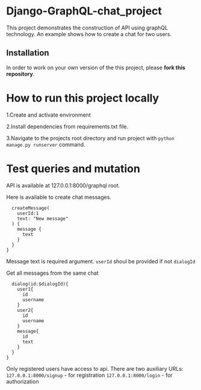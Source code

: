 Django-GraphQL-chat_project
=============

This project demonstrates the construction of API using graphQL technology. An example shows how to create a chat for two users.

## Installation ##

In order to work on your own version of the this project, please **fork this repository**.

How to run this project locally
=============================

1.Create and activate environment

2.Install dependencies from requirements.txt file.

3.Navigate to the projects root directory and run project with `python manage.py runserver` command.



Test queries and mutation
=============================

API is available at 127.0.0.1:8000/graphql root.

Here is available to create chat messages. 

```mutation{
  createMessage(
    userId:1
    text: "New message"
  ) {
    message {
      text
    }
  }
}
```

Message text is required argument. ```userId``` shoul be provided if not ```dialogId```


Get all messages from the same chat

```query{
  dialog(id:$dialogId){
    user1{
      id
      username
    }
    user2{
      id
      username
    }
    message{
      id
      text
    }
  }
}
```


Only registered users have access to api. There are two auxiliary URLs:
``` 127.0.0.1:8000/signup ``` - for registration
``` 127.0.0.1:8000/login ``` - for authorization
